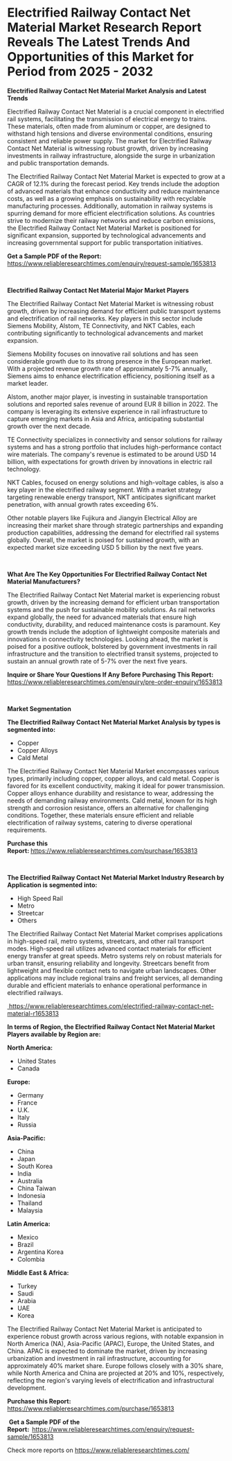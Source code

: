 <p><h1>Electrified Railway Contact Net Material Market Research Report Reveals The Latest Trends And Opportunities of this Market for Period from 2025 - 2032</h1></p><p><strong>Electrified Railway Contact Net Material Market Analysis and Latest Trends</strong></p>
<p><p>Electrified Railway Contact Net Material is a crucial component in electrified rail systems, facilitating the transmission of electrical energy to trains. These materials, often made from aluminum or copper, are designed to withstand high tensions and diverse environmental conditions, ensuring consistent and reliable power supply. The market for Electrified Railway Contact Net Material is witnessing robust growth, driven by increasing investments in railway infrastructure, alongside the surge in urbanization and public transportation demands.</p><p>The Electrified Railway Contact Net Material Market is expected to grow at a CAGR of 12.1% during the forecast period. Key trends include the adoption of advanced materials that enhance conductivity and reduce maintenance costs, as well as a growing emphasis on sustainability with recyclable manufacturing processes. Additionally, automation in railway systems is spurring demand for more efficient electrification solutions. As countries strive to modernize their railway networks and reduce carbon emissions, the Electrified Railway Contact Net Material Market is positioned for significant expansion, supported by technological advancements and increasing governmental support for public transportation initiatives.</p></p>
<p><strong>Get a Sample PDF of the Report:&nbsp;</strong> <a href="https://www.reliableresearchtimes.com/enquiry/request-sample/1653813?utm_campaign=3016&utm_medium=2&utm_source=Github&utm_content=ia&utm_term=08032025&utm_id=electrified-railway-contact-net-material">https://www.reliableresearchtimes.com/enquiry/request-sample/1653813</a></p>
<p>&nbsp;</p>
<p><strong>Electrified Railway Contact Net Material Major Market Players</strong></p>
<p><p>The Electrified Railway Contact Net Material Market is witnessing robust growth, driven by increasing demand for efficient public transport systems and electrification of rail networks. Key players in this sector include Siemens Mobility, Alstom, TE Connectivity, and NKT Cables, each contributing significantly to technological advancements and market expansion.</p><p>Siemens Mobility focuses on innovative rail solutions and has seen considerable growth due to its strong presence in the European market. With a projected revenue growth rate of approximately 5-7% annually, Siemens aims to enhance electrification efficiency, positioning itself as a market leader.</p><p>Alstom, another major player, is investing in sustainable transportation solutions and reported sales revenue of around EUR 8 billion in 2022. The company is leveraging its extensive experience in rail infrastructure to capture emerging markets in Asia and Africa, anticipating substantial growth over the next decade.</p><p>TE Connectivity specializes in connectivity and sensor solutions for railway systems and has a strong portfolio that includes high-performance contact wire materials. The company's revenue is estimated to be around USD 14 billion, with expectations for growth driven by innovations in electric rail technology.</p><p>NKT Cables, focused on energy solutions and high-voltage cables, is also a key player in the electrified railway segment. With a market strategy targeting renewable energy transport, NKT anticipates significant market penetration, with annual growth rates exceeding 6%.</p><p>Other notable players like Fujikura and Jiangyin Electrical Alloy are increasing their market share through strategic partnerships and expanding production capabilities, addressing the demand for electrified rail systems globally. Overall, the market is poised for sustained growth, with an expected market size exceeding USD 5 billion by the next five years.</p></p>
<p>&nbsp;</p>
<p><strong>What Are The Key Opportunities For Electrified Railway Contact Net Material Manufacturers?</strong></p>
<p><p>The Electrified Railway Contact Net Material market is experiencing robust growth, driven by the increasing demand for efficient urban transportation systems and the push for sustainable mobility solutions. As rail networks expand globally, the need for advanced materials that ensure high conductivity, durability, and reduced maintenance costs is paramount. Key growth trends include the adoption of lightweight composite materials and innovations in connectivity technologies. Looking ahead, the market is poised for a positive outlook, bolstered by government investments in rail infrastructure and the transition to electrified transit systems, projected to sustain an annual growth rate of 5-7% over the next five years.</p></p>
<p><strong>Inquire or Share Your Questions If Any Before Purchasing This Report:</strong> <a href="https://www.reliableresearchtimes.com/enquiry/pre-order-enquiry/1653813?utm_campaign=3016&utm_medium=2&utm_source=Github&utm_content=ia&utm_term=08032025&utm_id=electrified-railway-contact-net-material">https://www.reliableresearchtimes.com/enquiry/pre-order-enquiry/1653813</a></p>
<p>&nbsp;</p>
<p><strong>Market Segmentation</strong></p>
<p><strong>The Electrified Railway Contact Net Material Market Analysis by types is segmented into:</strong></p>
<p><ul><li>Copper</li><li>Copper Alloys</li><li>Cald Metal</li></ul></p>
<p><p>The Electrified Railway Contact Net Material Market encompasses various types, primarily including copper, copper alloys, and cald metal. Copper is favored for its excellent conductivity, making it ideal for power transmission. Copper alloys enhance durability and resistance to wear, addressing the needs of demanding railway environments. Cald metal, known for its high strength and corrosion resistance, offers an alternative for challenging conditions. Together, these materials ensure efficient and reliable electrification of railway systems, catering to diverse operational requirements.</p></p>
<p><strong>Purchase this Report:&nbsp;</strong><a href="https://www.reliableresearchtimes.com/purchase/1653813?utm_campaign=3016&utm_medium=2&utm_source=Github&utm_content=ia&utm_term=08032025&utm_id=electrified-railway-contact-net-material">https://www.reliableresearchtimes.com/purchase/1653813</a></p>
<p>&nbsp;</p>
<p><strong>The Electrified Railway Contact Net Material Market Industry Research by Application is segmented into:</strong></p>
<p><ul><li>High Speed Rail</li><li>Metro</li><li>Streetcar</li><li>Others</li></ul></p>
<p><p>The Electrified Railway Contact Net Material Market comprises applications in high-speed rail, metro systems, streetcars, and other rail transport modes. High-speed rail utilizes advanced contact materials for efficient energy transfer at great speeds. Metro systems rely on robust materials for urban transit, ensuring reliability and longevity. Streetcars benefit from lightweight and flexible contact nets to navigate urban landscapes. Other applications may include regional trains and freight services, all demanding durable and efficient materials to enhance operational performance in electrified railways.</p></p>
<p><a href="https://www.reliableresearchtimes.com/electrified-railway-contact-net-material-r1653813?utm_campaign=3016&utm_medium=2&utm_source=Github&utm_content=ia&utm_term=08032025&utm_id=electrified-railway-contact-net-material">&nbsp;https://www.reliableresearchtimes.com/electrified-railway-contact-net-material-r1653813</a></p>
<p><strong>In terms of Region, the Electrified Railway Contact Net Material Market Players available by Region are:</strong></p>
<p>
    <p> <strong> North America: </strong>
        <ul>
            <li>United States</li>
            <li>Canada</li>
        </ul>
        </p> 
    <p> <strong> Europe: </strong>
        <ul>
            <li>Germany</li>
            <li>France</li>
            <li>U.K.</li>
            <li>Italy</li>
            <li>Russia</li>
        </ul>
        </p> 
    <p> <strong> Asia-Pacific: </strong>
        <ul>
            <li>China</li>
            <li>Japan</li>
            <li>South Korea</li>
            <li>India</li>
            <li>Australia</li>
            <li>China Taiwan</li>
            <li>Indonesia</li>
            <li>Thailand</li>
            <li>Malaysia</li>
        </ul>
        </p> 
    <p> <strong> Latin America: </strong>
        <ul>
            <li>Mexico</li>
            <li>Brazil</li>
            <li>Argentina Korea</li>
            <li>Colombia</li>
        </ul>
        </p> 
    <p> <strong> Middle East & Africa: </strong>
        <ul>
            <li>Turkey</li>
            <li>Saudi</li>
            <li>Arabia</li>
            <li>UAE</li>
            <li>Korea</li>
        </ul>
    </p>
    </p>
<p><p>The Electrified Railway Contact Net Material Market is anticipated to experience robust growth across various regions, with notable expansion in North America (NA), Asia-Pacific (APAC), Europe, the United States, and China. APAC is expected to dominate the market, driven by increasing urbanization and investment in rail infrastructure, accounting for approximately 40% market share. Europe follows closely with a 30% share, while North America and China are projected at 20% and 10%, respectively, reflecting the region's varying levels of electrification and infrastructural development.</p></p>
<p><strong>Purchase this Report: </strong><a href="https://www.reliableresearchtimes.com/purchase/1653813?utm_campaign=3016&utm_medium=2&utm_source=Github&utm_content=ia&utm_term=08032025&utm_id=electrified-railway-contact-net-material">https://www.reliableresearchtimes.com/purchase/1653813</a></p>
<p>&nbsp;<strong>Get a Sample PDF of the Report:&nbsp;&nbsp;</strong><a href="https://www.reliableresearchtimes.com/enquiry/request-sample/1653813?utm_campaign=3016&utm_medium=2&utm_source=Github&utm_content=ia&utm_term=08032025&utm_id=electrified-railway-contact-net-material">https://www.reliableresearchtimes.com/enquiry/request-sample/1653813</a></p>
<p><strong></strong></p>
<p>Check more reports on <a href="https://www.reliableresearchtimes.com/?utm_campaign=3016&utm_medium=2&utm_source=Github&utm_content=ia&utm_term=08032025&utm_id=electrified-railway-contact-net-material">https://www.reliableresearchtimes.com/</a></p>